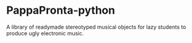 # PappaPronta-python
A library of readymade stereotyped musical objects for lazy students to produce ugly electronic music.
